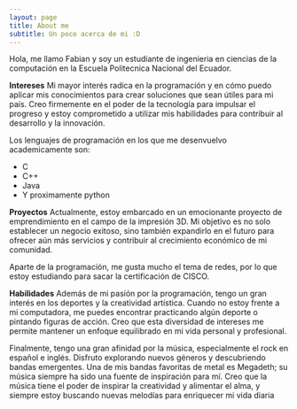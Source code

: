 ```yaml
---
layout: page
title: About me
subtitle: Un poco acerca de mi :D
---
```


Hola, me llamo Fabian y soy un estudiante de ingenieria en ciencias de la computación
en la Escuela Politecnica Nacional del Ecuador.

**Intereses**
Mi mayor interés radica en la programación y en cómo puedo aplicar mis conocimientos para crear soluciones que sean útiles para mi país. Creo firmemente en el poder de la tecnología para impulsar el progreso y estoy comprometido a utilizar mis habilidades para contribuir al desarrollo y la innovación.

Los lenguajes de programación en los que me desenvuelvo academicamente son:


- C
- C++
- Java
- Y proximamente python

**Proyectos**
Actualmente, estoy embarcado en un emocionante proyecto de emprendimiento en el campo de la impresión 3D. Mi objetivo es no solo establecer un negocio exitoso, sino también expandirlo en el futuro para ofrecer aún más servicios y contribuir al crecimiento económico de mi comunidad.

Aparte de la programación, me gusta mucho el tema de redes, por lo que estoy estudiando para
sacar la certificación de CISCO.

**Habilidades**
Además de mi pasión por la programación, tengo un gran interés en los deportes y la creatividad artística. Cuando no estoy frente a mi computadora, me puedes encontrar practicando algún deporte o pintando figuras de acción. Creo que esta diversidad de intereses me permite mantener un enfoque equilibrado en mi vida personal y profesional.

Finalmente, tengo una gran afinidad por la música, especialmente el rock en español e inglés. Disfruto explorando nuevos géneros y descubriendo bandas emergentes. Una de mis bandas favoritas de metal es Megadeth; su música siempre ha sido una fuente de inspiración para mí. Creo que la música tiene el poder de inspirar la creatividad y alimentar el alma, y siempre estoy buscando nuevas melodías para enriquecer mi vida diaria
